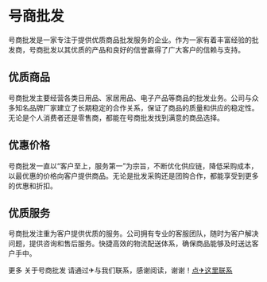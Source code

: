 # 号商批发

号商批发是一家专注于提供优质商品批发服务的企业。作为一家有着丰富经验的批发商，号商批发以其优质的产品和良好的信誉赢得了广大客户的信赖与支持。

## 优质商品
号商批发主要经营各类日用品、家居用品、电子产品等商品的批发业务。公司与众多知名品牌厂家建立了长期稳定的合作关系，保证了商品的质量和供应的稳定性。无论是个人消费者还是零售商，都能在号商批发找到满意的商品选择。

## 优惠价格
号商批发一直以“客户至上，服务第一”为宗旨，不断优化供应链，降低采购成本，以最优惠的价格向客户提供商品。无论是批发采购还是团购合作，都能享受到更多的优惠和折扣。

## 优质服务
号商批发注重为客户提供优质的服务。公司拥有专业的客服团队，随时为客户解决问题，提供咨询和售后服务。快捷高效的物流配送体系，确保商品能够及时送达客户手中。

更多 关于号商批发 请通过✈与我们联系，感谢阅读，谢谢！[点✈这里联系](https://b.k02.cc)